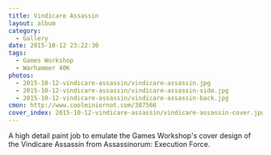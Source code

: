 ```yaml
---
title: Vindicare Assassin
layout: album
category:
  - Gallery
date: 2015-10-12 23:22:30
tags:
  - Games Workshop
  - Warhammer 40K
photos:
  - 2015-10-12-vindicare-assassin/vindicare-assassin.jpg
  - 2015-10-12-vindicare-assassin/vindicare-assassin-side.jpg
  - 2015-10-12-vindicare-assassin/vindicare-assassin-back.jpg
cmon: http://www.coolminiornot.com/387566
cover_index: 2015-10-12-vindicare-assassin/vindicare-assassin-cover.jpg
---
```


A high detail paint job to emulate the Games Workshop's cover design of the Vindicare Assassin from Assassinorum: Execution Force.